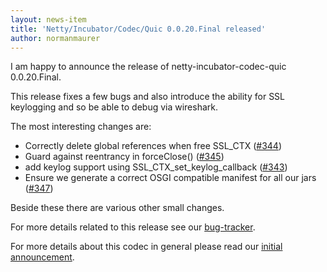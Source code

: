 ```yaml
---
layout: news-item
title: 'Netty/Incubator/Codec/Quic 0.0.20.Final released'
author: normanmaurer
---
```


I am happy to announce the release of netty-incubator-codec-quic 0.0.20.Final. 

This release fixes a few bugs and also introduce the ability for SSL keylogging and so be able to debug via wireshark.

The most interesting changes are:

* Correctly delete global references when free SSL_CTX ([#344](https://github.com/netty/netty-incubator-codec-quic/pull/344))
* Guard against reentrancy in forceClose() ([#345](https://github.com/netty/netty-incubator-codec-quic/pull/345))
* add keylog support using SSL_CTX_set_keylog_callback ([#343](https://github.com/netty/netty-incubator-codec-quic/pull/343))
* Ensure we generate a correct OSGI compatible manifest for all our jars ([#347](https://github.com/netty/netty-incubator-codec-quic/pull/347))

Beside these there are various other small changes.

For more details related to this release see our [bug-tracker](https://github.com/netty/netty-incubator-codec-quic/milestone/19?closed=1). 


For more details about this codec in general please read our [initial announcement](https://netty.io/news/2020/12/09/quic-0-0-1-Final.html).
